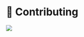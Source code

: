 # 🌟 Contributing

<a href="https://github.com//xun082/create-neat/contributors"><img src="https://contributors.nn.ci/api?repo=xun082/create-neat" /></a>

